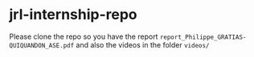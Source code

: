 # jrl-internship-repo

Please clone the repo so you have the report `report_Philippe_GRATIAS-QUIQUANDON_ASE.pdf` and also the videos in the folder `videos/`